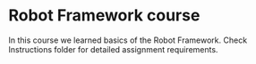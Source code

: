# Robot Framework course
In this course we learned basics of the Robot Framework. Check Instructions folder for detailed assignment requirements.

